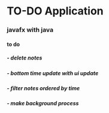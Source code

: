 # TO-DO Application

### javafx  with java


#### to do
##### - delete notes
##### - bottom time update with ui update
##### - filter notes ordered by time
##### - make background process
